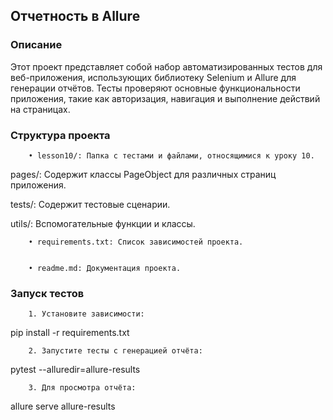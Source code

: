 
## **Отчетность в Allure**

### Описание

Этот проект представляет собой набор автоматизированных тестов для веб-приложения, использующих библиотеку Selenium и Allure для генерации отчётов. Тесты проверяют основные функциональности приложения, такие как авторизация, навигация и выполнение действий на страницах.


### Структура проекта


		• lesson10/: Папка с тестами и файлами, относящимися к уроку 10.


pages/: Содержит классы PageObject для различных страниц приложения.

tests/: Содержит тестовые сценарии.

utils/: Вспомогательные функции и классы.



		• requirements.txt: Список зависимостей проекта.


		• readme.md: Документация проекта.



### Запуск тестов


		1. Установите зависимости:

pip install -r requirements.txt


		2. Запустите тесты с генерацией отчёта:

pytest --alluredir=allure-results


		3. Для просмотра отчёта:

allure serve allure-results